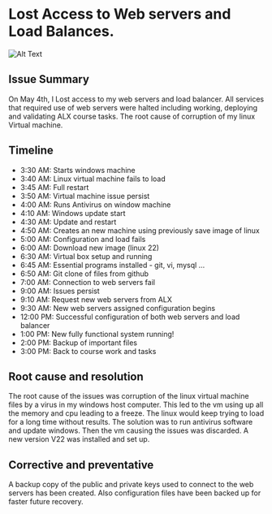 # Lost Access to Web servers and Load Balances.

![Alt Text](https://media0.giphy.com/media/WqDRe5JBggRva/200.gif?cid=790b7611fwz5f56x5lzmvzwiw00o111v972k08u6z1xl92a3&ep=v1_gifs_search&rid=200.gif&ct=g)

## Issue Summary
On May 4th, I Lost access to  my web servers and load balancer. All services that required use of web servers were halted including working, deploying and validating ALX course tasks. The root cause of corruption of my linux Virtual machine.

## Timeline 
* 3:30 AM: Starts windows machine
* 3:40 AM: Linux virtual machine fails to load
* 3:45 AM: Full restart
* 3:50 AM: Virtual machine issue persist
* 4:00 AM: Runs Antivirus on window machine
* 4:10 AM: Windows update start
* 4:30 AM: Update and restart
* 4:50 AM: Creates an new machine using previously save image of linux
* 5:00 AM: Configuration and load fails
* 6:00 AM: Download new image (linux 22)
* 6:30 AM: Virtual box setup and running
* 6:45 AM: Essential programs installed - git, vi, mysql …
* 6:50 AM: Git clone of files from github
* 7:00 AM: Connection to web servers fail 
* 9:00 AM: Issues persist
* 9:10 AM: Request new web servers from ALX
* 9:30 AM: New web servers assigned configuration begins
* 12:00 PM: Successful configuration of both web servers and load balancer
* 1:00 PM: New fully functional system running!
* 2:00 PM: Backup of important files 
* 3:00 PM: Back to course work and tasks

## Root cause and resolution 
The root cause of the issues was corruption of the linux virtual machine files by a virus in my windows host computer. This led to the vm using up all the memory and cpu leading to a freeze. The linux would keep trying to load for a long time without results. 
The solution was to run antivirus software and update windows. Then the vm causing the issues was discarded. A new version V22 was installed and set up.
## Corrective and preventative 
A backup copy of the public and private keys used to connect to the web servers has been created. Also configuration files have been backed up for faster future recovery.
